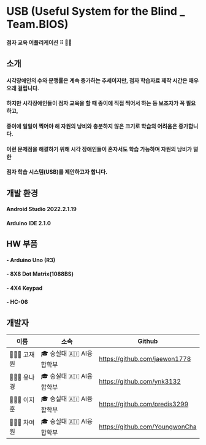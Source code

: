 # USB (Useful System for the Blind _ Team.BIOS)
#### 점자 교육 어플리케이션 ⠿ 🧑‍🦯

## 소개
#### 시각장애인의 수와 문맹률은 계속 증가하는 추세이지만, 점자 학습자료 제작 시간은 매우 오래 걸립니다.
#### 하지만 시각장애인들이 점자 교육을 할 때 종이에 직접 찍어서 하는 등 보조자가 꼭 필요하고,
#### 종이에 일일이 찍어야 해 자원의 낭비와 충분하지 않은 크기로 학습의 어려움은 증가합니다.
#### 이런 문제점을 해결하기 위해 시각 장애인들이 혼자서도 학습 가능하며 자원의 낭비가 덜한
#### 점자 학습 시스템(USB)를 제안하고자 합니다.

## 개발 환경
#### Android Studio 2022.2.1.19
#### Arduino IDE 2.1.0

## HW 부품
#### - Arduino Uno (R3)
#### - 8X8 Dot Matrix(1088BS)
#### - 4X4 Keypad
#### - HC-06

## 개발자
| 이름 | 소속 | Github |
|-|-|-|
| 👨🏻‍💻 고재원 | 🎓 숭실대 🇦🇮 AI융합학부 | https://github.com/jaewon1778 |
| 👩🏻‍💻 유나경 | 🎓 숭실대 🇦🇮 AI융합학부 | https://github.com/ynk3132 |
| 👨🏻‍💻 이지훈 | 🎓 숭실대 🇦🇮 AI융합학부 | https://github.com/predis3299 |
| 👩🏻‍💻 차여원 | 🎓 숭실대 🇦🇮 AI융합학부 | https://github.com/YoungwonCha |

